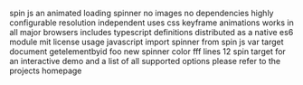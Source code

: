 spin js an animated loading spinner no images no dependencies highly configurable resolution independent uses css keyframe animations works in all major browsers includes typescript definitions distributed as a native es6 module mit license usage javascript import spinner from spin js var target document getelementbyid foo new spinner color fff lines 12 spin target for an interactive demo and a list of all supported options please refer to the projects homepage